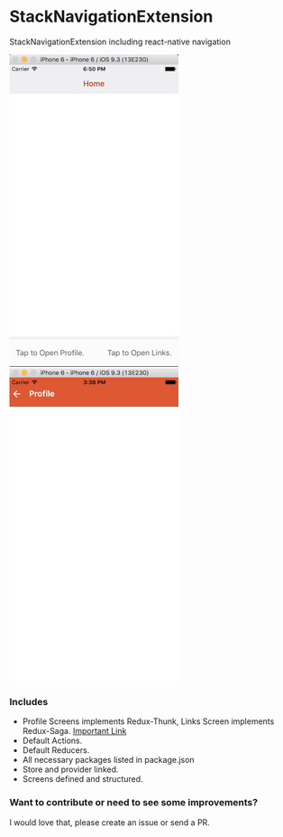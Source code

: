 # StackNavigationExtension
StackNavigationExtension including react-native navigation


<img src="screenshots/main.png?raw=true" width="300"> <img src="screenshots/profile.png?raw=true" width="300">


### Includes

-  Profile Screens implements Redux-Thunk, Links Screen implements Redux-Saga. [Important Link](https://medium.com/react-native-training/redux-4-ways-95a130da0cdc)
-  Default Actions.
-  Default Reducers.
-  All necessary packages listed in package.json
-  Store and provider linked.
-  Screens defined and structured.

### Want to contribute or need to see some improvements?
I would love that, please create an issue or send a PR.

